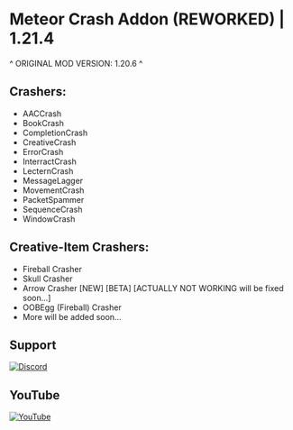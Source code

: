 # Meteor Crash Addon (REWORKED) | 1.21.4
^ ORIGINAL MOD VERSION: 1.20.6 ^

## Crashers:
- AACCrash
- BookCrash
- CompletionCrash
- CreativeCrash
- ErrorCrash
- InterractCrash
- LecternCrash
- MessageLagger
- MovementCrash
- PacketSpammer
- SequenceCrash
- WindowCrash

## Creative-Item Crashers:
- Fireball Crasher
- Skull Crasher
- Arrow Crasher [NEW] [BETA] [ACTUALLY NOT WORKING will be fixed soon...]
- OOBEgg (Fireball) Crasher
- More will be added soon...


## Support
[![Discord](https://img.shields.io/badge/Discord-blue.svg?color=4682B4&style=for-the-badge&logo=discord&logoColor=white)](https://discord.gg/wnhvkk7XWU)

## YouTube
[![YouTube](https://img.shields.io/badge/YouTube-%23E4405F.svg?style=for-the-badge&logo=youtube&logoColor=white)](https://www.youtube.com/@Drxem)
